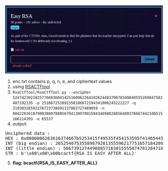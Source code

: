![question](question.png)

1) enc.txt contains p, q, n, e, and ciphertext values
2) using [RSACTFtool](https://github.com/Ganapati/RsaCtfTool)
3) ```RsaCtfTool/RsaCtfTool.py --uncipher 5247423021825776603604142516096226410262448370078349840555269847582407192135 -p 251867251891350186672194341006245222227 -q 31930326592276723738691137862727489059 -n 8042203610790038807880567941309789150434698028856480378667442108515166114393 -e 65537```
4) output:
<pre>
Unciphered data :
HEX : 0x0000006263616374667b5253415f49535f454153595f41465445525f414c4c7d
INT (big endian) : 2652540753558987928135559621775165718420934450124971589287668131581053
INT (little endian) : 56673912744988857163015555874781284710133857494425659786881582989612362498048
STR : b'\x00\x00\x00bcactf{RSA_IS_EASY_AFTER_ALL}'
</pre>
5) **flag: bcactf{RSA_IS_EASY_AFTER_ALL}**